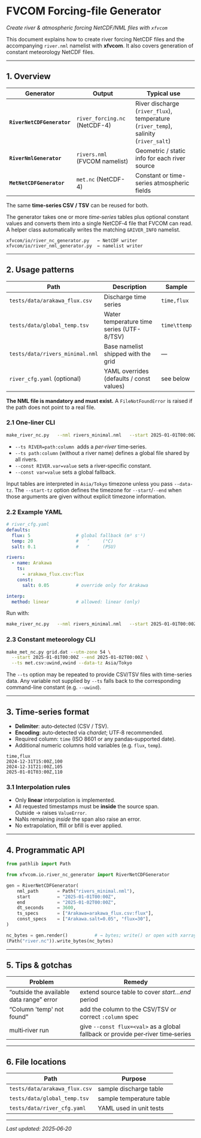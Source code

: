 # FVCOM Forcing‐file Generator
*Create river & atmospheric forcing NetCDF/NML files with `xfvcom`*


This document explains how to create river forcing NetCDF files and the accompanying `river.nml` namelist with **xfvcom**.
It also covers generation of constant meteorology NetCDF files.

---

## 1. Overview

| Generator | Output | Typical use |
|-----------|--------|-------------|
| **`RiverNetCDFGenerator`** | `river_forcing.nc` (NetCDF-4) | River discharge (`river_flux`), temperature (`river_temp`), salinity (`river_salt`) |
| **`RiverNmlGenerator`** | `rivers.nml` (FVCOM namelist) | Geometric / static info for each river source |
| **`MetNetCDFGenerator`** | `met.nc` (NetCDF-4) | Constant or time-series atmospheric fields |

The same **time-series CSV / TSV** can be reused for both.


The generator takes one or more *time‑series* tables plus optional constant values and converts them into a single NetCDF‑4 file that FVCOM can read.  A helper class automatically writes the matching `&RIVER_INFO` namelist.

```
xfvcom/io/river_nc_generator.py   ← NetCDF writer
xfvcom/io/river_nml_generator.py  ← namelist writer
```

---

## 2. Usage patterns


| Path | Description | Sample |
|------|-------------|--------|
| `tests/data/arakawa_flux.csv` | Discharge time series | `time,flux` |
| `tests/data/global_temp.tsv` | Water temperature time series (UTF-8/TSV) | `time\ttemp` |
| `tests/data/rivers_minimal.nml` | Base namelist shipped with the grid | — |
| `river_cfg.yaml` (optional) | YAML overrides (defaults / const values) | see below |

**The NML file is mandatory and must exist.** A ``FileNotFoundError`` is raised
if the path does not point to a real file.


### 2.1  One‑liner CLI

```bash
make_river_nc.py   --nml rivers_minimal.nml   --start 2025‑01‑01T00:00Z   --end   2025‑01‑02T00:00Z   --dt    3600   --ts  Arakawa=arakawa_flux.csv:flux   --ts  global_temp.tsv:temp   --const Arakawa.salt=0.05   --const flux=30        # global fallback for other rivers
```

* `--ts RIVER=path:column` &nbsp;adds a *per‑river* time‑series.
* `--ts path:column` (without a river name) defines a global file shared by all rivers.
* `--const RIVER.var=value` sets a river‑specific constant.
* `--const var=value` sets a global fallback.

Input tables are interpreted in ``Asia/Tokyo`` timezone unless you pass
``--data-tz``.  The ``--start-tz`` option defines the timezone for
``--start``/``--end`` when those arguments are given without explicit
timezone information.

### 2.2  Example **YAML**

```yaml
# river_cfg.yaml
defaults:
  flux: 5                 # global fallback (m³ s⁻¹)
  temp: 20                #   ″     (°C)
  salt: 0.1               #   ″     (PSU)

rivers:
  - name: Arakawa
    ts:
      - arakawa_flux.csv:flux
    const:
      salt: 0.05          # override only for Arakawa

interp:
  method: linear          # allowed: linear (only)
```

Run with:

```bash
make_river_nc.py   --nml rivers_minimal.nml   --start 2025‑01‑01T00:00Z   --end   2025‑01‑01T12:00Z   --dt    21600   --config river_cfg.yaml
```

### 2.3  Constant meteorology CLI

```bash
make_met_nc.py grid.dat --utm-zone 54 \
  --start 2025-01-01T00:00Z --end 2025-01-02T00:00Z \
  --ts met.csv:uwind,vwind --data-tz Asia/Tokyo
```

The `--ts` option may be repeated to provide CSV/TSV files with
time-series data.  Any variable not supplied by `--ts` falls back to the
corresponding command-line constant (e.g. `--uwind`).

---

## 3. Time‑series format

* **Delimiter**: auto‑detected (CSV / TSV).
* **Encoding**: auto‑detected via *chardet*; UTF‑8 recommended.
* Required column: `time` (ISO 8601 or any pandas‑supported date).
* Additional numeric columns hold variables (e.g. `flux`, `temp`).

```text
time,flux
2024‑12‑31T15:00Z,100
2024‑12‑31T21:00Z,105
2025‑01‑01T03:00Z,110
```

### 3.1  Interpolation rules

* Only **linear** interpolation is implemented.
* All requested timestamps must be **inside** the source span.  
  Outside → raises `ValueError`.
* NaNs remaining *inside* the span also raise an error.
* No extrapolation, ffill or bfill is ever applied.

---

## 4. Programmatic API

```python
from pathlib import Path

from xfvcom.io.river_nc_generator import RiverNetCDFGenerator

gen = RiverNetCDFGenerator(
    nml_path       = Path("rivers_minimal.nml"),
    start          = "2025‑01‑01T00:00Z",
    end            = "2025‑01‑02T00:00Z",
    dt_seconds     = 3600,
    ts_specs       = ["Arakawa=arakawa_flux.csv:flux"],
    const_specs    = ["Arakawa.salt=0.05", "flux=30"],
)

nc_bytes = gen.render()          # → bytes; write() or open with xarray
(Path("river.nc")).write_bytes(nc_bytes)
```

---

## 5. Tips & gotchas

| Problem                                   | Remedy |
|-------------------------------------------|--------|
| “outside the available data range” error  | extend source table to cover *start…end* period |
| “Column 'temp' not found”                 | add the column to the CSV/TSV or correct `:column` spec |
| multi‑river run                           | give `--const flux=<val>` as a global fallback or provide per‑river time‑series |

---

## 6. File locations

| Path | Purpose |
|------|---------|
| `tests/data/arakawa_flux.csv` | sample discharge table |
| `tests/data/global_temp.tsv` | sample temperature table |
| `tests/data/river_cfg.yaml`  | YAML used in unit tests |

---

*Last updated: 2025‑06‑20*
